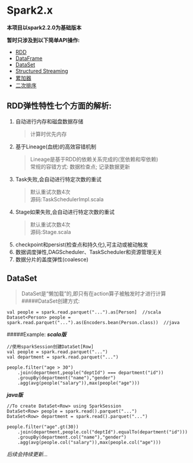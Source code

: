 # Spark2.x

**本项目以spark2.2.0为基础版本**

__暂时只涉及到以下简单API操作:__   
* [RDD](https://github.com/Asura7969/Spark2.x/blob/master/src/main/scala/com/gwz/spark/spark1_1/FilmAnalysisRDD.scala)  
* [DataFrame](https://github.com/Asura7969/Spark2.x/blob/master/src/main/scala/com/gwz/spark/spark1_1/FilmAnalysisDataFrame.scala)  
* [DataSet](https://github.com/Asura7969/Spark2.x/blob/master/src/main/scala/com/gwz/spark/spark1_1/FilmAnalysisDataSet.scala)  
* [Structured Streaming](https://github.com/Asura7969/Spark2.x/blob/master/src/main/scala/com/gwz/spark/spark2_3/StreamStructured.scala)  
* [累加器](https://github.com/Asura7969/Spark2.x/blob/master/src/main/scala/com/gwz/spark/spark2_2/MyAccumulator.scala)  
* [二次排序](https://github.com/Asura7969/Spark2.x/blob/master/src/main/scala/com/gwz/spark/spark1_1/SecondarySortKey.scala)

## RDD弹性特性七个方面的解析:
1. 自动进行内存和磁盘数据存储
    >计算时优先内存
2. 基于Lineage(血统)的高效容错机制
    >Lineage是基于RDD的依赖关系完成的(宽依赖和窄依赖)  
    常规的容错方式: 数据检查点; 记录数据更新
3. Task失败,会自动进行特定次数的重试
    >默认重试次数4次  
    源码:TaskSchedulerImpl.scala
4. Stage如果失败,会自动进行特定次数的重试
    >默认重试次数4次  
    源码:Stage.scala
5. checkpoint和persist(检查点和持久化),可主动或被动触发
6. 数据调度弹性,DAGScheduler、TaskScheduler和资源管理无关
7. 数据分片的盖度弹性(coalesce)

## DataSet  
>DataSet是“懒加载”的,即只有在action算子被触发时才进行计算  
#####DataSet创建方式:  
    
    val people = spark.read.parquet("...").as[Person]  //scala
    Dataset<Person> people = spark.read.parquet("...").as(Encoders.bean(Person.class))  //java  

#####Example:
***___scala版___***

    //使用sparkSession创建DataSet[Row]
    val people = spark.read.parquet("...")
    val department = spark.read.parquet("...")
    
    people.filter("age > 30")
        .join(department,people("deptId") === department("id"))
        .groupBy(department("name"),"gender")
        .agg(avg(people("salary")),max(people("age"))) 
        
***___java版___***  

    //To create DataSet<Row> using SparkSession
    DataSet<Row> people = spark.read().parquet("...")
    DataSet<Row> department = spark.read().parquet("...")
    
    people.filter("age".gt(30))
        .join(department,people.col("deptId").equalTo(department("id")))
        .groupBy(department.col("name"),"gender")
        .agg(avg(people.col("salary")),max(people.col("age")))




*后续会持续更新...*
